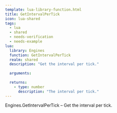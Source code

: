 ```yaml
---
template: lua-library-function.html
title: GetIntervalPerTick
icon: lua-shared
tags:
  - lua
  - shared
  - needs-verification
  - needs-example
lua:
  library: Engines
  function: GetIntervalPerTick
  realm: shared
  description: "Get the interval per tick."
  
  arguments:
  
  returns:
    - type: number
      description: "The interval per tick."
---
```


<div class="lua__search__keywords">
Engines.GetIntervalPerTick &#x2013; Get the interval per tick.
</div>
